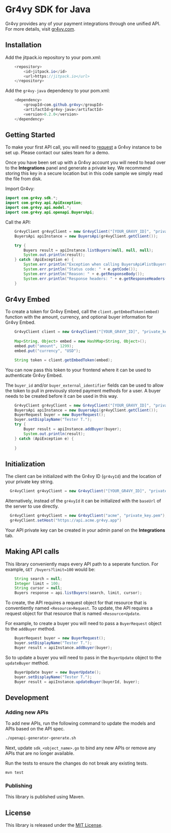 # Gr4vy SDK for Java

Gr4vy provides any of your payment integrations through one unified API. For
more details, visit [gr4vy.com](https://gr4vy.com).

## Installation

Add the jitpack.io repository to your pom.xml:
```java
	<repository>
	    <id>jitpack.io</id>
	    <url>https://jitpack.io</url>
	</repository>
```
Add the `gr4vy-java` dependency to your pom.xml:
```java
  	<dependency>
	    <groupId>com.github.gr4vy</groupId>
	    <artifactId>gr4vy-java</artifactId>
	    <version>0.2.0</version>
	</dependency>
```

## Getting Started

To make your first API call, you will need to [request](https://gr4vy.com) a
Gr4vy instance to be set up. Please contact our sales team for a demo.

Once you have been set up with a Gr4vy account you will need to head over to the
**Integrations** panel and generate a private key. We recommend storing this key
in a secure location but in this code sample we simply read the file from disk.

Import Gr4vy:
```java
import com.gr4vy.sdk.*;
import com.gr4vy.api.ApiException;
import com.gr4vy.api.model.*;
import com.gr4vy.api.openapi.BuyersApi;
```

Call the API:
```java
	Gr4vyClient gr4vyClient = new Gr4vyClient("[YOUR_GR4VY_ID]", "private_key.pem");
	BuyersApi apiInstance = new BuyersApi(gr4vyClient.getClient());

	try {
		Buyers result = apiInstance.listBuyers(null, null, null);
		System.out.println(result);
	} catch (ApiException e) {
		System.err.println("Exception when calling BuyersApi#listBuyers");
		System.err.println("Status code: " + e.getCode());
		System.err.println("Reason: " + e.getResponseBody());
		System.err.println("Response headers: " + e.getResponseHeaders());
	}
```

## Gr4vy Embed

To create a token for Gr4vy Embed, call the `client.getEmbedToken(embed)`
function with the amount, currency, and optional buyer information for Gr4vy
Embed.

```java
	Gr4vyClient client = new Gr4vyClient("[YOUR_GR4VY_ID]", "private_key.pem");
			
	Map<String, Object> embed = new HashMap<String, Object>();
	embed.put("amount", 1299);
	embed.put("currency", "USD");

	String token = client.getEmbedToken(embed);
```

You can now pass this token to your frontend where it can be used to
authenticate Gr4vy Embed.

The `buyer_id` and/or `buyer_external_identifier` fields can be used to allow
the token to pull in previously stored payment methods for a user. A buyer
needs to be created before it can be used in this way.

```java
	Gr4vyClient gr4vyClient = new Gr4vyClient("[YOUR_GR4VY_ID]", "private_key.pem");
	BuyersApi apiInstance = new BuyersApi(gr4vyClient.getClient());
	BuyerRequest buyer = new BuyerRequest();
	buyer.setDisplayName("Tester T.");
	try {
		Buyer result = apiInstance.addBuyer(buyer);
		System.out.println(result);
	} catch (ApiException e) {
		
	}
```

## Initialization

The client can be initialized with the Gr4vy ID (`gr4vyId`) and the location of your
private key string.

```java
  Gr4vyClient gr4vyClient = new Gr4vyClient("[YOUR_GR4VY_ID]", "private_key.pem");
```

Alternatively, instead of the `gr4vyId` it can be initialized with the `baseUrl`
of the server to use directly.

```java
  Gr4vyClient gr4vyClient = new Gr4vyClient("acme", "private_key.pem");
  gr4vyClient.setHost("https://api.acme.gr4vy.app")
```

Your API private key can be created in your admin panel on the **Integrations**
tab.


## Making API calls

This library conveniently maps every API path to a seperate function. For
example, `GET /buyers?limit=100` would be:

```java
	String search = null;
	Integer limit = 100;
	String cursor = null;
	Buyers response = api.listBuyers(search, limit, cursor);
```

To create, the API requires a request object for that resource that is conventiently
named `<Resource>Request`.  To update, the API requires a request object
for that resource that is named `<Resource>Update`.

For example, to create a buyer you will need to pass a `BuyerRequest` object to
the `addBuyer` method.

```java
	BuyerRequest buyer = new BuyerRequest();
	buyer.setDisplayName("Tester T.");
	Buyer result = apiInstance.addBuyer(buyer);
```

So to update a buyer you will need to pass in the `BuyerUpdate` object to the
`updateBuyer` method.

```java
	BuyerUpdate buyer = new BuyerUpdate();
	buyer.setDisplayName("Tester T.");
	Buyer result = apiInstance.updateBuyer(buyerId, buyer);
```

## Development

### Adding new APIs

To add new APIs, run the following command to update the models and APIs based
on the API spec.

```sh
./openapi-generator-generate.sh
```

Next, update `sdk_<object_name>.go` to bind any new APIs or remove any APIs that are no
longer available.

Run the tests to ensure the changes do not break any existing tests.

```sh
mvn test
```

### Publishing

This library is published using Maven.

## License

This library is released under the [MIT License](LICENSE).
